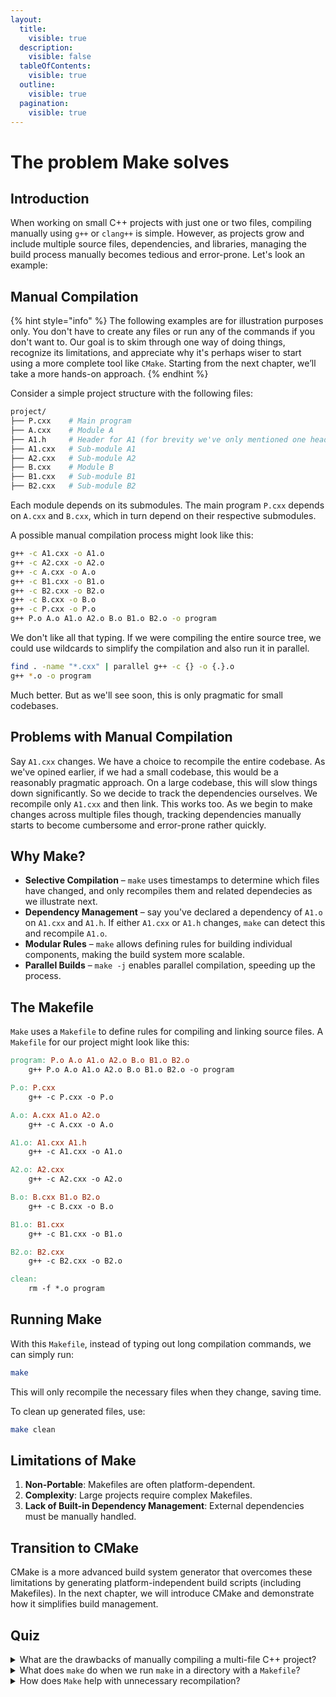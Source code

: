 ```yaml
---
layout:
  title:
    visible: true
  description:
    visible: false
  tableOfContents:
    visible: true
  outline:
    visible: true
  pagination:
    visible: true
---
```


# The problem Make solves

## Introduction



When working on small C++ projects with just one or two files, compiling manually using `g++` or `clang++` is simple. However, as projects grow and include multiple source files, dependencies, and libraries, managing the build process manually becomes tedious and error-prone. Let's look an example:

## Manual Compilation

{% hint style="info" %}
The following examples are for illustration purposes only. You don't have to create any files or run any of the commands if you don't want to. Our goal is to skim through one way of doing things, recognize its limitations, and appreciate why it's perhaps wiser to start using a more complete tool like `CMake`. Starting from the next chapter, we’ll take a more hands-on approach.
{% endhint %}

Consider a simple project structure with the following files:

```sh
project/
├── P.cxx    # Main program
├── A.cxx    # Module A
├── A1.h     # Header for A1 (for brevity we've only mentioned one header)
├── A1.cxx   # Sub-module A1
├── A2.cxx   # Sub-module A2
├── B.cxx    # Module B
├── B1.cxx   # Sub-module B1
├── B2.cxx   # Sub-module B2
```

Each module depends on its submodules. The main program `P.cxx` depends on `A.cxx` and `B.cxx`, which in turn depend on their respective submodules.

A possible manual compilation process might look like this:

```sh
g++ -c A1.cxx -o A1.o
g++ -c A2.cxx -o A2.o
g++ -c A.cxx -o A.o
g++ -c B1.cxx -o B1.o
g++ -c B2.cxx -o B2.o
g++ -c B.cxx -o B.o
g++ -c P.cxx -o P.o
g++ P.o A.o A1.o A2.o B.o B1.o B2.o -o program
```

We don't like all that typing. If we were compiling the entire source tree, we could use wildcards to simplify the compilation and also run it in parallel.

```sh
find . -name "*.cxx" | parallel g++ -c {} -o {.}.o
g++ *.o -o program
```

Much better. But as we'll see soon, this is only pragmatic for small codebases.

## Problems with Manual Compilation

Say `A1.cxx` changes. We have a choice to recompile the entire codebase. As we've opined earlier, if we had a small codebase, this would be a reasonably pragmatic approach. On a large codebase, this will slow things down significantly. So we decide to track the dependencies ourselves. We recompile only `A1.cxx` and then link. This works too. As we begin to make changes across multiple files though, tracking dependencies manually starts to become cumbersome and error-prone rather quickly.

## Why Make?

* **Selective Compilation** – `make` uses timestamps to determine which files have changed, and only recompiles them and related dependecies as we illustrate next.
* **Dependency Management** – say you've declared a dependency of `A1.o` on `A1.cxx` and `A1.h`. If either `A1.cxx` or `A1.h` changes, `make` can detect this and recompile `A1.o`.
* **Modular Rules** – `make` allows defining rules for building individual components, making the build system more scalable.
* **Parallel Builds** – `make -j` enables parallel compilation, speeding up the process.

## The Makefile

`Make` uses a `Makefile` to define rules for compiling and linking source files. A  `Makefile` for our project might look like this:

```makefile
program: P.o A.o A1.o A2.o B.o B1.o B2.o
	g++ P.o A.o A1.o A2.o B.o B1.o B2.o -o program

P.o: P.cxx
	g++ -c P.cxx -o P.o

A.o: A.cxx A1.o A2.o
	g++ -c A.cxx -o A.o

A1.o: A1.cxx A1.h 
	g++ -c A1.cxx -o A1.o

A2.o: A2.cxx
	g++ -c A2.cxx -o A2.o

B.o: B.cxx B1.o B2.o
	g++ -c B.cxx -o B.o

B1.o: B1.cxx
	g++ -c B1.cxx -o B1.o

B2.o: B2.cxx
	g++ -c B2.cxx -o B2.o

clean:
	rm -f *.o program
```

## Running Make

With this `Makefile`, instead of typing out long compilation commands, we can simply run:

```bash
make
```

This will only recompile the necessary files when they change, saving time.

To clean up generated files, use:

```bash
make clean
```

## Limitations of Make

1. **Non-Portable**: Makefiles are often platform-dependent.
2. **Complexity**: Large projects require complex Makefiles.
3. **Lack of Built-in Dependency Management**: External dependencies must be manually handled.

## Transition to CMake

CMake is a more advanced build system generator that overcomes these limitations by generating platform-independent build scripts (including Makefiles). In the next chapter, we will introduce CMake and demonstrate how it simplifies build management.

## Quiz

<details>

<summary>What are the drawbacks of manually compiling a multi-file C++ project?</summary>

Manual compilation is time-consuming, error-prone, inefficient, and not scalable.

</details>

<details>

<summary>What does <code>make</code> do when we run <code>make</code> in a directory with a <code>Makefile</code>?</summary>

`Make` reads the `Makefile` and executes the compilation commands necessary to build the program.

</details>

<details>

<summary>How does <code>Make</code> help with unnecessary recompilation?</summary>

`Make` only recompiles files that have changed, avoiding unnecessary recompilation.

</details>
